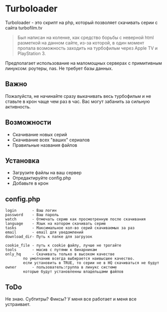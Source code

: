 Turboloader
=========

Turboloader - это скрипт на php, который позволяет скачивать серии с сайта turbofilm.tv
> Был написан на коленке, как средство борьбы с неверной html разметкой на данном сайте, из-за которой, в один момент пропала возможность заходить на турбофильм через Apple TV и PlayStation 3.

Предполагает использование на маломощных серверах с примитивным линуксом: роутеры, nas. Не требует базы данных.

## Важно
Пожалуйста, не начинайте сразу выкачивать весь турбофильм и не ставьте в крон чаще чем раз в час. Вас могут забанить за сильную активность.

## Возможности
+ Скачивание новых серий
+ Скачивание всех "ваших" сериалов
+ Правильные названия файлов

## Установка

+ Загрузите файлы на ваш сервер
+ Отредактируйте config.php
+ Добавьте в крон

## config.php

```
login       - Ваш логин
password    - Ваш пароль
watch       - Отмечать серию как просмотренную после скачивания
language    - Язык на котором скачивать серию
tasks       - Максимальное кол-во серий скачиваемых за раз
email       - email для уведомлений
download_dir- Путь к папке для загрузок

cookie_file - путь к cookie файлу, лучше не трогайте
tools       - масив с путями к бинарникам
only_hq     - Скачивать только в высоком качестве
		по умолчанию всегда выбирается наивысшее качество.
		если установить в TRUE, то серии не в HQ скачиваться не будут
owner       - пользователь:группа в линукс системе
        которые будут установленны владельцами файлов
```

## ToDo
Не знаю. Субтитры? Фиксы? У меня все работает и меня все устраивает.